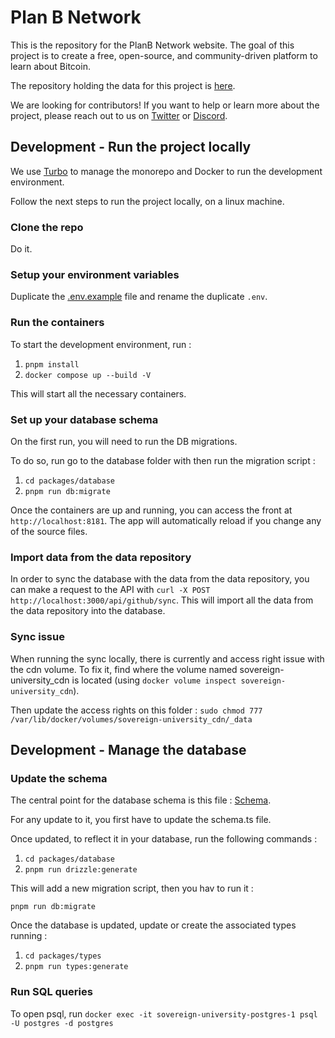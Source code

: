 # Plan B Network

This is the repository for the PlanB Network website. The goal of this project is to create a free, open-source, and community-driven platform to learn about Bitcoin.

The repository holding the data for this project is [here](https://github.com/DecouvreBitcoin/sovereign-university-data).

We are looking for contributors! If you want to help or learn more about the project, please reach out to us on [Twitter](https://twitter.com/planb_network) or [Discord](https://discord.com/invite/CHvZAhJCBh).

## Development - Run the project locally

We use [Turbo](https://turbo.build/) to manage the monorepo and Docker to run the development environment.

Follow the next steps to run the project locally, on a linux machine.

### Clone the repo

Do it.

### Setup your environment variables

Duplicate the [.env.example](.env.example) file and rename the duplicate `.env`.

### Run the containers

To start the development environment, run :

1. `pnpm install`
2. `docker compose up --build -V`

This will start all the necessary containers.

### Set up your database schema

On the first run, you will need to run the DB migrations.

To do so, run go to the database folder with then run the migration script :

1. `cd packages/database`
2. `pnpm run db:migrate`

Once the containers are up and running, you can access the front at `http://localhost:8181`. The app will automatically reload if you change any of the source files.

### Import data from the data repository

In order to sync the database with the data from the data repository, you can make a request to the API with `curl -X POST http://localhost:3000/api/github/sync`. This will import all the data from the data repository into the database.

### Sync issue

When running the sync locally, there is currently and access right issue with the cdn volume. To fix it, find where the volume named sovereign-university_cdn is located (using `docker volume inspect sovereign-university_cdn`).

Then update the access rights on this folder :
`sudo chmod 777 /var/lib/docker/volumes/sovereign-university_cdn/_data`

## Development - Manage the database

### Update the schema

The central point for the database schema is this file : [Schema](/packages/database/drizzle/schema.ts).

For any update to it, you first have to update the schema.ts file.

Once updated, to reflect it in your database, run the following commands :

1. `cd packages/database`
2. `pnpm run drizzle:generate`

This will add a new migration script, then you hav to run it :

`pnpm run db:migrate`

Once the database is updated, update or create the associated types running :

1. `cd packages/types`
2. `pnpm run types:generate`

### Run SQL queries

To open psql, run `docker exec -it sovereign-university-postgres-1 psql -U postgres -d postgres`
